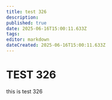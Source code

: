 ```yaml
---
title: test 326
description: 
published: true
date: 2025-06-16T15:00:11.633Z
tags: 
editor: markdown
dateCreated: 2025-06-16T15:00:11.633Z
---
```


# TEST 326
this is test 326
